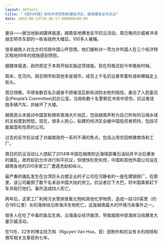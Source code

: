 ```yaml
---
layout: default
title: "《纽约时报》担忧中资控制新建经济区，越南爆发反华抗议"
date: 2018-06-13T10:48:17.000000+08:00
---
```


曼谷——据当地新闻媒体报道，越南各地爆发反华抗议活动，周日晚间示威者冲进胡志明市东部的一栋省政府大楼后，100多人被捕。

很多越南人对北方的邻居中国心怀怨恨。他们据称对一项允许外国人在三个经济特区租地99年的措施感到愤怒。

据媒体报道，政府原定于本周开始实施这项措施，现在将推迟到今年晚些时候。

周末，在河内、胡志明市和其他多座城市，成百上千名抗议者举着标语和横幅走上街头。

周日傍晚，平顺省数百名示威者不顾催泪瓦斯和消防水枪的阻挠，袭击了人民委员会(People’s Committee)的办公室。当局称数十名警察在冲突中受伤，抗议者烧毁多辆汽车，并破坏了大楼。

越南民众本就对中国宣称拥有南海大片地区，包括越南声称为自己所有的沿海水域的主权感到愤怒。现在，很多人担心，拟建的经济区会被中国投资者把持，包括可能属国有性质的公司。

过去的反华抗议成了对越南政府一系列不满的焦点，包括占用农田修建商场和工厂。

周日的抗议活动让人想起了2014年中国在越南附近海域部署石油钻井平台后爆发的骚乱。政府起初允许进行和平抗议，但很快形势失控，中国和其他外国公司设在越南各地的200余家工厂遭遇洗劫和纵火。

最严重的骚乱发生在台湾巨头台塑企业的子公司在河静省的一座在建钢铁厂。在那里，该公司雇佣了数千名来自中国大陆的劳工。抗议者拦下大巴，将中国乘客赶下车并殴打他们。事件造成四人死亡。

两年后，这家工厂利用污水管排放氰化物和其他化学物质，造成一段120英里（约合190公里）长的海岸线沿岸海洋生物死亡。这是越南最大的环境污染事件之一。

很多人在吃了中毒的鱼后生病，沿海渔业经济崩溃，导致越南中部海岸沿线爆发大量示威活动。

在11月，22岁的博主阮万和（Nguyen Van Hoa，音）因制作和抗议有关的视频和撰写相关文章获刑七年。

